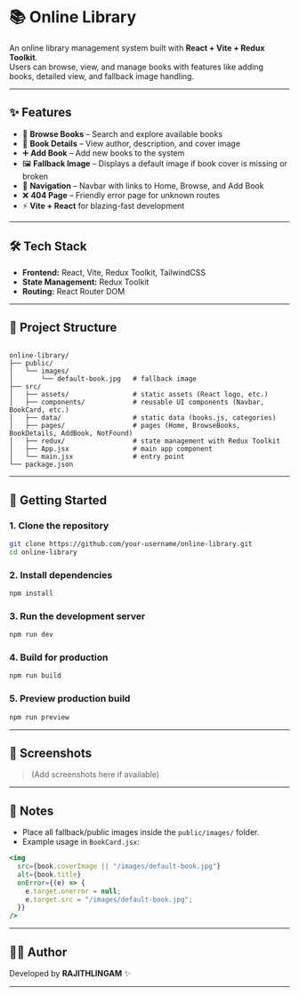 
# 📚 Online Library

An online library management system built with **React + Vite + Redux Toolkit**.  
Users can browse, view, and manage books with features like adding books, detailed view, and fallback image handling.

---

## ✨ Features
- 🔎 **Browse Books** – Search and explore available books  
- 📖 **Book Details** – View author, description, and cover image  
- ➕ **Add Book** – Add new books to the system  
- 🖼 **Fallback Image** – Displays a default image if book cover is missing or broken  
- 🧭 **Navigation** – Navbar with links to Home, Browse, and Add Book  
- ❌ **404 Page** – Friendly error page for unknown routes  
- ⚡ **Vite + React** for blazing-fast development  

---

## 🛠 Tech Stack
- **Frontend:** React, Vite, Redux Toolkit, TailwindCSS  
- **State Management:** Redux Toolkit  
- **Routing:** React Router DOM  

---

## 📂 Project Structure
```

online-library/
├── public/
│   └── images/
│       └── default-book.jpg   # fallback image
├── src/
│   ├── assets/                # static assets (React logo, etc.)
│   ├── components/            # reusable UI components (Navbar, BookCard, etc.)
│   ├── data/                  # static data (books.js, categories)
│   ├── pages/                 # pages (Home, BrowseBooks, BookDetails, AddBook, NotFound)
│   ├── redux/                 # state management with Redux Toolkit
│   ├── App.jsx                # main app component
│   └── main.jsx               # entry point
└── package.json

````

---

## 🚀 Getting Started

### 1. Clone the repository
```bash
git clone https://github.com/your-username/online-library.git
cd online-library
````

### 2. Install dependencies

```bash
npm install
```

### 3. Run the development server

```bash
npm run dev
```

### 4. Build for production

```bash
npm run build
```

### 5. Preview production build

```bash
npm run preview
```

---

## 📸 Screenshots

> (Add screenshots here if available)

---

## 📌 Notes

* Place all fallback/public images inside the `public/images/` folder.
* Example usage in `BookCard.jsx`:

```jsx
<img
  src={book.coverImage || "/images/default-book.jpg"}
  alt={book.title}
  onError={(e) => { 
    e.target.onerror = null; 
    e.target.src = "/images/default-book.jpg"; 
  }}
/>
```

---

## 🧑‍💻 Author

Developed by **RAJITHLINGAM** ✨


---